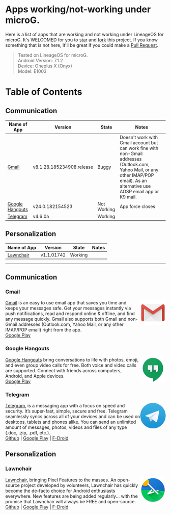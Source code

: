 # Apps working/not-working under microG.
Here is a list of apps that are working and not working under LineageOS for microG. It's WELCOMED for you to [star](https://github.com/prasadkumar013/apps_under_microG/stargazers) and [fork](https://github.com/prasadkumar013/apps_under_microG/network) this project. If you know something that is not here, it'll be great if you could make a [Pull Request](https://github.com/prasadkumar013/apps_under_microG/pulls).

> Tested on LineageOS for microG.  
> Android Version: 7.1.2  
> Device: Oneplus X (Onyx)  
> Model: E1003  

# Table of Contents
## Communication
|    Name of App    |  Version  | State | Notes |
  ----------------- | --------- | ----- | -----
[Gmail](#gmail) | v8.1.28.185234908.release | Buggy | Doesn't work with Gmail account but can work fine with non-Gmail addresses (Outlook.com, Yahoo Mail, or any other IMAP/POP email). As an alternative use AOSP email app or K9 mail.
[Google Hangouts](#google-hangouts) | v24.0.182154523 | Not Working | App force closes
[Telegram](#telegram) | v4.6.0a | Working |

## Personalization
|    Name of App    |  Version  | State | Notes |
  ----------------- | --------- | ----- | -----
[Lawnchair](#lawnchair) | v1.1.01742 | Working |


---
## Communication
### Gmail
<img align="right" width="80" height="80" src="/icons/gmail.png">[Gmail](https://gmail.com) is an easy to use email app that saves you time and keeps your messages safe. Get your messages instantly via push notifications, read and respond online & offline, and find any message quickly. Gmail also supports both Gmail and non-Gmail addresses (Outlook.com, Yahoo Mail, or any other IMAP/POP email) right from the app.  
[Google Play](https://play.google.com/store/apps/details?id=com.google.android.gm&hl=en)

### Google Hangouts
<img align="right" width="80" height="80" src="/icons/google-hangouts.png">[Google Hangouts](https://hangouts.google.com) bring conversations to life with photos, emoji, and even group video calls for free. Both voice and video calls are supported. Connect with friends across computers, Android, and Apple devices.  
[Google Play](https://play.google.com/store/apps/details?id=com.google.android.talk&hl=en)

### Telegram
<img align="right" width="80" height="80" src="/icons/telegram.png">[Telegram](https://telegram.org), is a messaging app with a focus on speed and security. It’s super-fast, simple, secure and free. Telegram seamlessly syncs across all of your devices and can be used on desktops, tablets and phones alike. You can send an unlimited amount of messages, photos, videos and files of any type (.doc, .zip, .pdf, etc.).  
[Github](https://github.com/DrKLO/Telegram) | [Google Play](https://play.google.com/store/apps/details?id=org.telegram.messenger) | [F-Droid](https://f-droid.org/packages/org.telegram.messenger/)

## Personalization
### Lawnchair
<img align="right" width="80" height="80" src="/icons/lawnchair.png">[Lawnchair](https://lawnchair.info), bringing Pixel Features to the masses. An open-source project developed by volunteers, Lawnchair has quickly become the de-facto choice for Android enthusiasts everywhere. New features are being added regularly... with the promise that Lawnchair will always be FREE and open-source.  
[Github](https://github.com/LawnchairLauncher/Lawnchair) | [Google Play](https://play.google.com/store/apps/details?id=ch.deletescape.lawnchair.plah) | [F-Droid](https://f-droid.org/packages/ch.deletescape.lawnchair.plah/)
